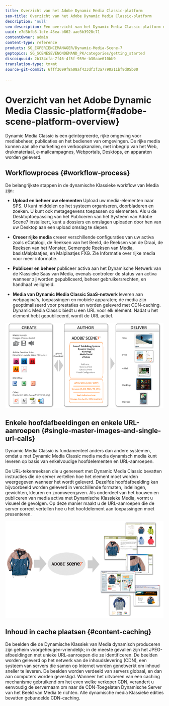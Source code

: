 ```yaml
---
title: Overzicht van het Adobe Dynamic Media Classic-platform
seo-title: Overzicht van het Adobe Dynamic Media Classic-platform
description: 'null'
seo-description: Een overzicht van het Dynamic Media Classic-platform en workflowproces.
uuid: e7d3bfb3-1cfe-43ea-b862-aae3b3928c71
contentOwner: admin
content-type: reference
products: SG_EXPERIENCEMANAGER/Dynamic-Media-Scene-7
geptopics: SG_SCENESEVENONDEMAND_PK/categories/getting_started
discoiquuid: 2b134cfa-7f46-4f5f-959e-b30aae610bb9
translation-type: tm+mt
source-git-commit: 6fff3699f8a08af433df3f3a7790a11bf9d05b00

---
```



# Overzicht van het Adobe Dynamic Media Classic-platform{#adobe-scene-platform-overview}

Dynamic Media Classic is een geïntegreerde, rijke omgeving voor mediabeheer, publicaties en het bedienen van omgevingen. De rijke media kunnen aan alle marketing en verkoopkanalen, met inbegrip van het Web, drukmateriaal, e-mailcampagnes, Webportals, Desktops, en apparaten worden geleverd.

## Workflowproces {#workflow-process}

De belangrijkste stappen in de dynamische Klassieke workflow van Media zijn:

* **Upload en beheer uw elementen** Upload uw media-elementen naar SPS. U kunt middelen op het systeem organiseren, doorbladeren en zoeken. U kunt ook metagegevens toepassen op elementen. Als u de Desktoptoepassing van het Publiceren van het Systeem van Adobe Scene7 installeert, kunt u dossiers en omslagen uploaden door hen van uw Desktop aan een upload omslag te slepen.

* **Creeer rijke media** creeer verschillende configuraties van uw activa zoals eCatalogi, de Reeksen van het Beeld, de Reeksen van de Draai, de Reeksen van het Monster, Gemengde Reeksen van Media, basisMalplaatjes, en Malplaatjes FXG. Zie Informatie over rijke media voor meer informatie.

* **Publiceer en beheer** publiceer activa aan het Dynamische Netwerk van de Klassieke Saas van Media, evenals controleer de status van activa wanneer zij worden gepubliceerd, beheer gebruikersrechten, en handhaaf veiligheid.

* **Media van Dynamic Media Classic SaaS-netwerk** leveren aan webpagina&#39;s, toepassingen en mobiele apparaten; de media zijn geoptimaliseerd voor prestaties en worden geleverd met CDN-caching. Dynamic Media Classic biedt u een URL voor elk element. Nadat u het element hebt gepubliceerd, wordt de URL actief.

![Het dynamische Klassieke werkschemaproces van Media](/help/assets/gs_workflow.png)

## Enkele hoofdafbeeldingen en enkele URL-aanroepen {#single-master-images-and-single-url-calls}

Dynamic Media Classic is fundamenteel anders dan andere systemen, omdat u met Dynamic Media Classic media media dynamisch media kunt leveren op basis van enkelvoudige hoofdelementen en URL-aanroepen.

De URL-tekenreeksen die u genereert met Dynamic Media Classic bevatten instructies die de server vertellen hoe het element moet worden weergegeven wanneer het wordt geleverd. Dezelfde hoofdafbeelding kan bijvoorbeeld worden geleverd in verschillende formaten, indelingen, gewichten, kleuren en zoomweergaven. Als onderdeel van het bouwen en publiceren van media activa met Dynamische Klassieke Media, vormt u visueel de gevolgen. Op deze manier maakt u de URL-aanroepen die de server correct vertellen hoe u het hoofdelement aan toepassingen moet presenteren.

![Dynamic Media Classic kan dezelfde hoofdafbeelding leveren aan verschillende media in verschillende formaten en formaten.](/help/assets/gs_dynamic_publishing.png)

## Inhoud in cache plaatsen {#content-caching}

De beelden die de Dynamische Klassiek van Media dynamisch produceren zijn geheim voorgeheugen-vriendelijk; in de meeste gevallen zijn het JPEG-afbeeldingen met unieke URL-aanroepen die ze identificeren. De beelden worden geleverd op het netwerk van de inhoudslevering (CDN), een systeem van servers die samen op Internet worden genetwerkt om inhoud sneller te leveren. De beelden worden verdeeld van servers globaal, en dan aan computers worden gevestigd. Wanneer het uitvoeren van een caching mechanisme gebruikend om het even welke verkoper CDN, verandert u eenvoudig de servernaam om naar de CDN-Toegelaten Dynamische Server van het Beeld van Media te richten. Alle dynamische media Klassieke edities bevatten gebundelde CDN-caching.
